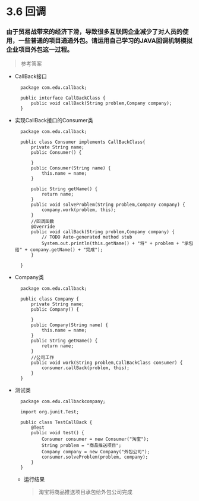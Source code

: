 # 3.6  回调

### 由于贸易战带来的经济下滑，导致很多互联网企业减少了对人员的使用，一些普通的项目通通外包。请运用自己学习的JAVA回调机制模拟企业项目外包这一过程。

>参考答案

* CallBack接口

		package com.edu.callback;
		
		public interface CallBackClass {
			public void callBack(String problem,Company company);
		}

* 实现CallBack接口的Consumer类

		package com.edu.callback;
		
		public class Consumer implements CallBackClass{
			private String name;
			public Consumer() {
				
			}
			public Consumer(String name) {
				this.name = name;
			}
			
			public String getName() {
				return name;
			}
			public void solveProblem(String problem,Company company) {
				company.work(problem, this);
			}
			//回调函数
			@Override
			public void callBack(String problem,Company company) {
				// TODO Auto-generated method stub
				System.out.println(this.getName() + "将" + problem + "承包给" + company.getName() + "完成");
			}
		
		}

* Company类

		package com.edu.callback;
		
		public class Company {
			private String name;
			public Company() {
				
			}
			public Company(String name) {
				this.name = name;
			}
			public String getName() {
				return name;
			}
			//公司工作
			public void work(String problem,CallBackClass consumer) {
				consumer.callBack(problem, this);
			}
		}

* 测试类

		package com.edu.callbackcompany;
		
		import org.junit.Test;
		
		public class TestCallBack {
			@Test
			public void test() {
				Consumer consumer = new Consumer("淘宝");
				String problem = "商品推送项目";
				Company company = new Company("外包公司");
				consumer.solveProblem(problem, company);
			}
		}

	* 运行结果
	
		>淘宝将商品推送项目承包给外包公司完成
